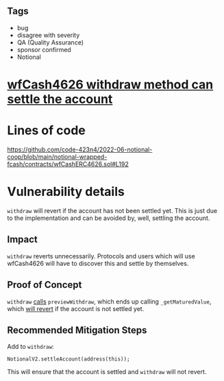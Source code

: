 ## Tags

- bug
- disagree with severity
- QA (Quality Assurance)
- sponsor confirmed
- Notional

# [wfCash4626 withdraw method can settle the account](https://github.com/code-423n4/2022-06-notional-coop-findings/issues/169) 

# Lines of code

https://github.com/code-423n4/2022-06-notional-coop/blob/main/notional-wrapped-fcash/contracts/wfCashERC4626.sol#L192


# Vulnerability details

`withdraw` will revert if the account has not been settled yet.
This is just due to the implementation and can be avoided by, well, settling the account.

## Impact
`withdraw` reverts unnecessarily. Protocols and users which will use wfCash4626 will have to discover this and settle by themselves.

## Proof of Concept
`withdraw` [calls](https://github.com/code-423n4/2022-06-notional-coop/blob/main/notional-wrapped-fcash/contracts/wfCashERC4626.sol#L192) `previewWithdraw`, which ends up calling `_getMaturedValue`, which [will revert](https://github.com/code-423n4/2022-06-notional-coop/blob/main/notional-wrapped-fcash/contracts/wfCashERC4626.sol#L23) if the account is not settled yet.

## Recommended Mitigation Steps
Add to `withdraw`:
```
NotionalV2.settleAccount(address(this));
```
This will ensure that the account is settled and `withdraw` will not revert.

